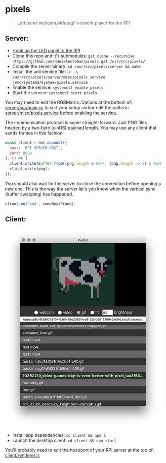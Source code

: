 # pixels

> Led panel webcam/video/gif network player for the RPI

## Server:

* [Hook up the LED panel to the RPI](https://github.com/hzeller/rpi-rgb-led-matrix/blob/master/wiring.md)
* Clone this repo and it's submodules: `git clone --recursive https://github.com/danielesteban/pixels.git /usr/src/pixels/`
* Compile the server binary: `cd /usr/src/pixels/server && make`
* Install the unit service file: `ln -s /usr/src/pixels/server/misc/pixels.service /etc/systemd/system/pixels.service`
* Enable the service: `systemctl enable pixels`
* Start the service: `systemctl start pixels`

You may need to edit the RGBMatrix::Options at the bottom of: [server/src/main.cc](server/src/main.cc) to suit your setup and/or edit the paths in [server/misc/pixels.service](server/misc/pixels.service) before enabling the service.

The communication protocol is super straight-forward: Just PNG files headed by a two-byte (uint16) payload length. You may use any client that sends frames in this fashion:

```js
const client = net.connect({
  host: 'RPI_SERVER_HOST',
  port: 8080
}, () => {
  client.write(Buffer.from([png.length & 0xFF, (png.length >> 8) & 0xFF]));
  client.write(png);
});
```

You should also wait for the server to close the connection before opening a new one. This is the way the server let's you know when the vertical sync (buffer swapping) has happened.

```js
client.on('end', sendNextFrame);
```

## Client:

![Screenshot](client/screenshot.png)

* Install app dependencies: `cd client && npm i`
* Launch the desktop client: `cd client && npm start`

You'll probably need to edit the host/port of your RPI server at the top of: [client/renderer.js](client/renderer.js)
